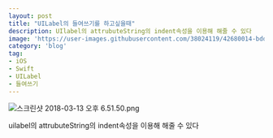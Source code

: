 ```yaml
---
layout: post
title: "UILabel의 들여쓰기를 하고싶을때"
description: UIlabel의 attrubuteString의 indent속성을 이용해 해줄 수 있다
image: 'https://user-images.githubusercontent.com/38024119/42680014-bddb67fc-86be-11e8-9e72-5b7cc29efdaf.png'
category: 'blog'
tag:
- iOS
- Swift
- UILabel
- 들여쓰기
---
```


![스크린샷 2018-03-13 오후 6.51.50.png](https://user-images.githubusercontent.com/38024119/42680014-bddb67fc-86be-11e8-9e72-5b7cc29efdaf.png)

uilabel의 attrubuteString의 indent속성을 이용해 해줄 수 있다
